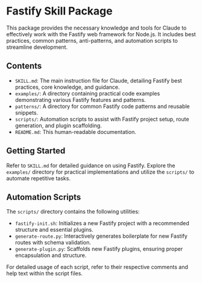 # Fastify Skill Package

This package provides the necessary knowledge and tools for Claude to effectively work with the Fastify web framework for Node.js. It includes best practices, common patterns, anti-patterns, and automation scripts to streamline development.

## Contents

- `SKILL.md`: The main instruction file for Claude, detailing Fastify best practices, core knowledge, and guidance.
- `examples/`: A directory containing practical code examples demonstrating various Fastify features and patterns.
- `patterns/`: A directory for common Fastify code patterns and reusable snippets.
- `scripts/`: Automation scripts to assist with Fastify project setup, route generation, and plugin scaffolding.
- `README.md`: This human-readable documentation.

## Getting Started

Refer to `SKILL.md` for detailed guidance on using Fastify. Explore the `examples/` directory for practical implementations and utilize the `scripts/` to automate repetitive tasks.

## Automation Scripts

The `scripts/` directory contains the following utilities:

- `fastify-init.sh`: Initializes a new Fastify project with a recommended structure and essential plugins.
- `generate-route.py`: Interactively generates boilerplate for new Fastify routes with schema validation.
- `generate-plugin.py`: Scaffolds new Fastify plugins, ensuring proper encapsulation and structure.

For detailed usage of each script, refer to their respective comments and help text within the script files.

